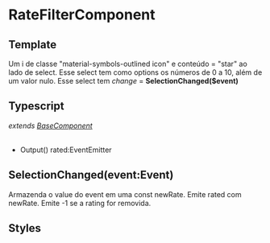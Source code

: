# RateFilterComponent

## Template
Um i de classe "material-symbols-outlined icon" e conteúdo = "star" ao lado de select. Esse select tem como options os números de 0 a 10, além de um valor nulo.  Esse select tem *change* = **SelectionChanged($event)**
## Typescript
*extends [BaseComponent](/Docs/src/app/components/BaseComponent.md)*<br><br>
- Output() rated:EventEmitter<number>
## SelectionChanged(event:Event)
Armazenda o value do event em uma const newRate. Emite rated com newRate. Emite -1 se a rating for removida.
## Styles